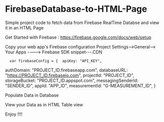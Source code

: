 # FirebaseDatabase-to-HTML-Page
Simple project code to fetch data from Firebase RealTime Databse and view it in an HTML Page


Get Started with Firebase : https://firebase.google.com/docs/web/setup

Copy your web app's Firebase configuration 
Project Settings-->General--> Your Apps ----> Firebase SDK snippet---.CDN

      var firebaseConfig = {  apiKey: "API_KEY",
  authDomain: "PROJECT_ID.firebaseapp.com",
  databaseURL: "https://PROJECT_ID.firebaseio.com",
  projectId: "PROJECT_ID",
  storageBucket: "PROJECT_ID.appspot.com",
  messagingSenderId: "SENDER_ID",
  appId: "APP_ID",
  measurementId: "G-MEASUREMENT_ID",
}
    


Populate Data in Database 

View your Data as in HTML Table view

Enjoy !!!!




